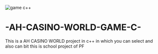![game c++](https://github.com/ahsulutions/-AH-CASINO-WORLD-GAME-C-/assets/143286184/66dd2fb6-e8e6-494e-b0e9-18d2eede1438)
# -AH-CASINO-WORLD-GAME-C-
This is a  AH CASINO WORLD project in c++ in which you can select and also can bit this is school project of PF
